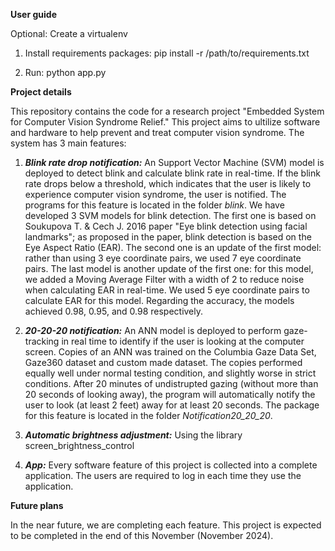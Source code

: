 **User guide**

Optional: Create a virtualenv

1. Install requirements packages: pip install -r /path/to/requirements.txt

2. Run: python app.py

**Project details**

This repository contains the code for a research project "Embedded System for Computer Vision Syndrome Relief." This project aims to ultilize software and hardware to help prevent and treat computer vision syndrome. The system has 3 main features:

1. **_Blink rate drop notification:_** An Support Vector Machine (SVM) model is deployed to detect blink and calculate blink rate in real-time. If the blink rate drops below a threshold, which indicates that the user is likely to experience computer vision syndrome, the user is notified. The programs for this feature is located in the folder _blink_. We have developed 3 SVM models for blink detection. The first one is based on Soukupova T. & Cech J. 2016 paper "Eye blink detection using facial landmarks"; as proposed in the paper, blink detection is based on the Eye Aspect Ratio (EAR). The second one is an update of the first model: rather than using 3 eye coordinate pairs, we used 7 eye coordinate pairs. The last model is another update of the first one: for this model, we added a Moving Average Filter with a width of 2 to reduce noise when calculating EAR in real-time. We used 5 eye coordinate pairs to calculate EAR for this model. Regarding the accuracy, the models achieved 0.98, 0.95, and 0.98 respectively.

2. **_20-20-20 notification:_** An ANN model is deployed to perform gaze-tracking in real time to identify if the user is looking at the computer screen. Copies of an ANN was trained on the Columbia Gaze Data Set, Gaze360 dataset and custom made dataset. The copies performed equally well under normal testing condition, and slightly worse in strict conditions. After 20 minutes of undistrupted gazing (without more than 20 seconds of looking away), the program will automatically notify the user to look (at least 2 feet) away for at least 20 seconds. The package for this feature is located in the folder _Notification20_20_20_. 

3. **_Automatic brightness adjustment:_** Using the library screen_brightness_control

4. **_App:_** Every software feature of this project is collected into a complete application. The users are required to log in each time they use the application.

**Future plans**

In the near future, we are completing each feature. This project is expected to be completed in the end of this November (November 2024).
